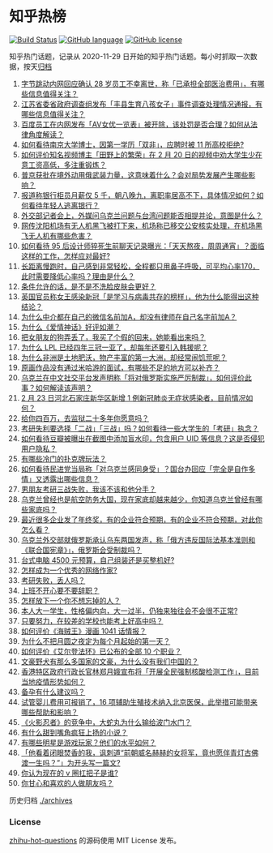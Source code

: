 # 知乎热榜
[![Build Status](https://github.com/ToWeLong/zhihu-hot-questions/workflows/CI/badge.svg)](https://github.com/ToWeLong/zhihu-hot-questions/actions)
[![GitHub language](https://img.shields.io/badge/language-golang-orange.svg)](https://golang.org/)
[![GitHub license](https://img.shields.io/github/license/ToWeLong/zhihu-hot-questions)](https://github.com/ToWeLong/zhihu-hot-questions/blob/main/LICENSE)

知乎热门话题，记录从 2020-11-29 日开始的知乎热门话题。每小时抓取一次数据，按天[归档](./archives)

<!-- BEGIN -->

1. [字节跳动内网回应确认 28 岁员工不幸离世，称「已承担全部医治费用」，有哪些信息值得关注？](https://www.zhihu.com/question/518120410)
1. [江苏省委省政府调查组发布「丰县生育八孩女子」事件调查处理情况通报，有哪些信息值得关注？](https://www.zhihu.com/question/518208707)
1. [百度员工在内网发布「AV女优一览表」被开除，该处罚是否合理？如何从法律角度解读？](https://www.zhihu.com/question/517843623)
1. [如何看待南京大学博士，因第一学历「双非」，应聘时被 11 所高校拒绝?](https://www.zhihu.com/question/517601875)
1. [如何评价知名视频博主「田野上的繁荣」在 2 月 20 日的视频中劝大学生少在意工资高低，多注重锻炼？](https://www.zhihu.com/question/517647211)
1. [普京获批在境外动用俄武装力量，这意味着什么？会对局势发展产生哪些影响？](https://www.zhihu.com/question/518181578)
1. [报道称银行柜员月薪仅 5 千，朝八晚九，离职率居高不下，具体情况如何？如何看待年轻人逃离银行？](https://www.zhihu.com/question/518038777)
1. [外交部记者会上，外媒问乌克兰问题与台湾问题能否相提并论，意图是什么？](https://www.zhihu.com/question/518075946)
1. [网传沈阳机场有无人机黑飞被打下来，机场称已移交公安核实处理，在机场黑飞无人机有哪些危害？](https://www.zhihu.com/question/518020083)
1. [如何看待 95 后设计师猝死生前聊天记录曝光：「天天熬夜，周周通宵」？面临这样的工作，怎样应对最好?](https://www.zhihu.com/question/518175760)
1. [长距离慢跑时，自己感到非常轻松，全程都只用鼻子呼吸，可平均心率170，此时需要降低心率吗？理由是什么？](https://www.zhihu.com/question/514328671)
1. [条件允许的话，是不是不洗脸皮肤会更好？](https://www.zhihu.com/question/517307882)
1. [英国官员称女王感染新冠「是学习与病毒共存的榜样」，他为什么能得出这种结论？](https://www.zhihu.com/question/517849034)
1. [为什么中介都在自己的微信名前加A，却没有律师在自己名字前加A？](https://www.zhihu.com/question/510255828)
1. [为什么《爱情神话》好评如潮？](https://www.zhihu.com/question/509209866)
1. [把女朋友的狗弄丢了，我买了个假的回来，她能看出来吗？](https://www.zhihu.com/question/518038429)
1. [为什么 LPL 已经四年三冠一亚了，却每年还要引入韩援呢？](https://www.zhihu.com/question/517804099)
1. [为什么非洲是土地肥沃，物产丰富的第一大洲，却经常闹饥荒呢？](https://www.zhihu.com/question/491637199)
1. [原画作品没有通过米哈游的面试，有哪些不足的地方可以补齐？](https://www.zhihu.com/question/516681159)
1. [乌克兰在中文社交平台发声明称「将对俄罗斯实施严厉制裁」，如何评价此事？如何解读该声明？](https://www.zhihu.com/question/518073572)
1. [2 月 23 日河北石家庄新华区新增 1 例新冠肺炎无症状感染者，目前情况如何？](https://www.zhihu.com/question/518204883)
1. [给你四百万，去监狱二十多年你愿意吗？](https://www.zhihu.com/question/437790102)
1. [考研失利要选择「二战」「三战」吗？如何看待一些大学生的「考研」执念？](https://www.zhihu.com/question/517995603)
1. [如何看待豆瓣被曝出在截图中添加盲水印，包含用户 UID 等信息？这是否侵犯用户隐私？](https://www.zhihu.com/question/517690908)
1. [有哪些冷门的扑克牌玩法？](https://www.zhihu.com/question/25285786)
1. [如何看待民进党当局称「对乌克兰感同身受」？国台办回应「完全是自作多情」又透露出哪些信息？](https://www.zhihu.com/question/518200154)
1. [男朋友考研三战失败，我该不该和他分手？](https://www.zhihu.com/question/518154292)
1. [乌克兰曾经也是航空防务大国，现在家底却越来越少，你知道乌克兰曾经有哪些家底吗？](https://www.zhihu.com/question/518037791)
1. [最近很多企业发了年终奖，有的企业符合预期，有的企业不符合预期，对此你怎么看？](https://www.zhihu.com/question/517822311)
1. [乌克兰外交部就俄罗斯承认乌东两国发声，称「俄方违反国际法基本准则和《联合国宪章》」，俄罗斯会受制裁吗？](https://www.zhihu.com/question/518039473)
1. [台式电脑 4500 元预算，自己组装还是买整机好?](https://www.zhihu.com/question/516824606)
1. [怎样成为一个优秀的网络作家?](https://www.zhihu.com/question/21048545)
1. [考研失败，丢人吗？](https://www.zhihu.com/question/513776065)
1. [上班不开心要不要辞职？](https://www.zhihu.com/question/517237215)
1. [怎样放下一个你不想忘掉的人？](https://www.zhihu.com/question/517217279)
1. [本人大一学生，性格偏内向，大一过半，仍独来独往会不会很不正常?](https://www.zhihu.com/question/517677221)
1. [只要努力，在较差的学校也能考上好高中吗？](https://www.zhihu.com/question/518076385)
1. [如何评价《海贼王》漫画 1041 话情报？](https://www.zhihu.com/question/518126667)
1. [为什么不把月圆之夜定为每个月起始的第一天？](https://www.zhihu.com/question/19848470)
1. [如何评价《艾尔登法环》已公布的全部 10 个职业？](https://www.zhihu.com/question/517834379)
1. [文豪野犬有那么多国家的文豪，为什么没有我们中国的？](https://www.zhihu.com/question/378677674)
1. [香港特区政府行政长官林郑月娥宣布将「开展全民强制核酸检测工作」，目前当地疫情形势如何？](https://www.zhihu.com/question/518081037)
1. [备孕有什么建议吗？](https://www.zhihu.com/question/516490691)
1. [试管婴儿费用可报销了，16 项辅助生殖技术纳入北京医保，此举措可能带来哪些帮助和影响？](https://www.zhihu.com/question/517817414)
1. [《火影忍者》的竞争中，大蛇丸为什么输给波门水门？](https://www.zhihu.com/question/413191580)
1. [有什么甜到嘴角疯狂上扬的小说？](https://www.zhihu.com/question/478379510)
1. [有哪些明星是游戏玩家？他们的水平如何？](https://www.zhihu.com/question/28427133)
1. [「他看着闭眼焚香的我，讽刺道“前朝威名赫赫的女将军，竟也愿伴青灯古佛渡一生吗？”」为开头写一篇文?](https://www.zhihu.com/question/514492571)
1. [你认为现在的 v 圈扛把子是谁?](https://www.zhihu.com/question/517955875)
1. [你甘心和喜欢的人做朋友吗？](https://www.zhihu.com/question/516681521)

<!-- END -->

历史归档 [./archives](./archives)


### License
[zhihu-hot-questions](https://github.com/towelong/zhihu-hot-questions) 的源码使用 MIT License 发布。